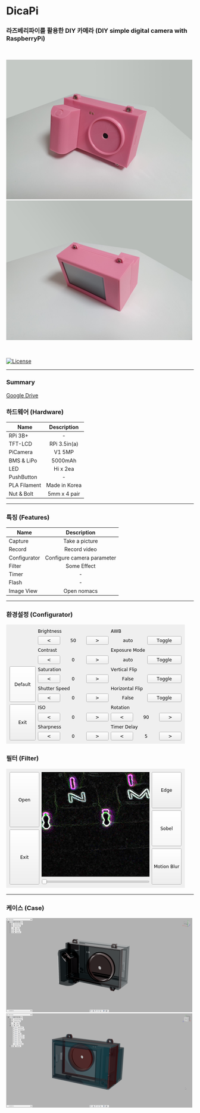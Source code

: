# DicaPi
### 라즈베리파이를 활용한 DIY 카메라 (DIY simple digital camera with RaspberryPi)

<br />

<img src="img/front.jpg" width=500px> <img src="img/back.jpg" width=500px>

<br />

[![License](https://img.shields.io/badge/License-Apache%202.0-blue.svg)](https://opensource.org/licenses/Apache-2.0)

-----------------------------------------------
### Summary
[Google Drive](https://drive.google.com/drive/folders/1W5c4DvDTCLPBtzlsLUFkR9JpBmHZP3i5?usp=sharing)

### 하드웨어 (Hardware)
| Name         |  Description  |
| ------------ | :-----------: |
| RPi 3B+      |       -       |
| TFT-LCD      | RPi 3.5in(a)  |
| PiCamera     |    V1 5MP     |
| BMS & LiPo   |    5000mAh    |
| LED          |   Hi x 2ea    |
| PushButton   |       -       |
| PLA Filament | Made in Korea |
| Nut & Bolt   | 5mm x 4 pair  |

-----------------------------------------------

### 특징 (Features)
| Name         |        Description         |
| ------------ | :------------------------: |
| Capture      |       Take a picture       |
| Record       |        Record video        |
| Configurator | Configure camera parameter |
| Filter       |        Some Effect         |
| Timer        |             -              |
| Flash        |             -              |
| Image View   |        Open nomacs         |

-----------------------------------------------

### 환경설정 (Configurator)
![configurator](img/configurator.png)

### 필터 (Filter)
![filter](img/filter.png)

-----------------------------------------------

### 케이스 (Case)
<img src="img/model1.png" width=500px> <img src="img/model2.png" width=500px>

